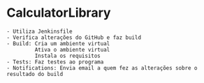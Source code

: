 # CalculatorLibrary
	- Utiliza Jenkinsfile
	- Verifica alterações do GitHub e faz build
	- Build: Cria um ambiente virtual
			 Ativa o ambiente virtual
			 Instala os requisitos
	- Tests: Faz testes ao programa
	- Notifications: Envia email a quem fez as alterações sobre o resultado do build